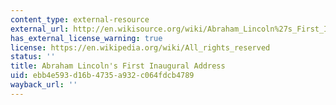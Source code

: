 ```yaml
---
content_type: external-resource
external_url: http://en.wikisource.org/wiki/Abraham_Lincoln%27s_First_Inaugural_Address
has_external_license_warning: true
license: https://en.wikipedia.org/wiki/All_rights_reserved
status: ''
title: Abraham Lincoln's First Inaugural Address
uid: ebb4e593-d16b-4735-a932-c064fdcb4789
wayback_url: ''
---
```

